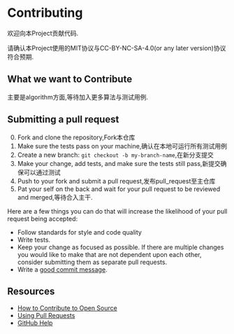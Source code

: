 <!--
 * @Github: https://github.com/Certseeds/CS203_DSAA_template

 * @Author: nanoseeds
 * @Date: 2020-07-26 16:34:11
 * @LastEditors: nanoseeds
 * @LastEditTime: 2020-07-26 16:35:14
 * @License: CC-BY-NC-SA_V4_0 or any later version 
 -->

# Contributing

欢迎向本Project贡献代码.

请确认本Project使用的MIT协议与CC-BY-NC-SA-4.0(or any later version)协议符合预期.

## What we want to Contribute

主要是algorithm方面,等待加入更多算法与测试用例.

## Submitting a pull request

0. Fork and clone the repository,Fork本仓库
1. Make sure the tests pass on your machine,确认在本地可运行所有测试用例
2. Create a new branch: `git checkout -b my-branch-name`,在新分支提交
3. Make your change, add tests, and make sure the tests still pass,新提交确保可以通过测试
4. Push to your fork and submit a pull request,发布pull_request至主仓库
5. Pat your self on the back and wait for your pull request to be reviewed and merged,等待合入主干.

Here are a few things you can do that will increase the likelihood of your pull request being accepted:

- Follow standards for style and code quality
- Write tests.
- Keep your change as focused as possible. If there are multiple changes you would like to make that are not dependent upon each other, consider submitting them as separate pull requests.
- Write a [good commit message](http://tbaggery.com/2008/04/19/a-note-about-git-commit-messages.html).

## Resources

- [How to Contribute to Open Source](https://opensource.guide/how-to-contribute/)
- [Using Pull Requests](https://help.github.com/articles/about-pull-requests/)
- [GitHub Help](https://help.github.com)